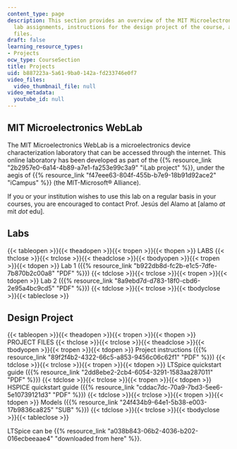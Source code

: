 ```yaml
---
content_type: page
description: This section provides an overview of the MIT Microelectronics Wetlab,
  lab assignments, instructions for the design project of the course, and supporting
  files.
draft: false
learning_resource_types:
- Projects
ocw_type: CourseSection
title: Projects
uid: b887223a-5a61-9ba0-142a-fd233746e0f7
video_files:
  video_thumbnail_file: null
video_metadata:
  youtube_id: null
---
```

## MIT Microelectronics WebLab

The MIT Microelectronics WebLab is a microelectronics device characterization laboratory that can be accessed through the internet. This online laboratory has been developed as part of the {{% resource_link "2b2957e0-6a14-4b89-a7e1-fa253e99c3a9" "iLab project" %}}, under the aegis of {{% resource_link "f47eee63-804f-455b-b7e9-18b91d92ace2" "iCampus" %}} (the MIT-Microsoft® Alliance).

If you or your institution wishes to use this lab on a regular basis in your courses, you are encouraged to contact Prof. Jesús del Alamo at \[alamo *at* mit *dot* edu\].

## Labs

{{< tableopen >}}{{< theadopen >}}{{< tropen >}}{{< thopen >}}
LABS
{{< thclose >}}{{< trclose >}}{{< theadclose >}}{{< tbodyopen >}}{{< tropen >}}{{< tdopen >}}
Lab 1 ({{% resource_link "b922db8d-fc2b-e1c5-7dfe-7b870b2c00a8" "PDF" %}})
{{< tdclose >}}{{< trclose >}}{{< tropen >}}{{< tdopen >}}
Lab 2 ({{% resource_link "8a9ebd7d-d783-18f0-cbd6-2e95a4bc9cd5" "PDF" %}})
{{< tdclose >}}{{< trclose >}}{{< tbodyclose >}}{{< tableclose >}}

## Design Project

{{< tableopen >}}{{< theadopen >}}{{< tropen >}}{{< thopen >}}
PROJECT FILES
{{< thclose >}}{{< trclose >}}{{< theadclose >}}{{< tbodyopen >}}{{< tropen >}}{{< tdopen >}}
Project instructions ({{% resource_link "89f2f4b2-4322-66c5-a853-9456c06c62f1" "PDF" %}})
{{< tdclose >}}{{< trclose >}}{{< tropen >}}{{< tdopen >}}
LTSpice quickstart guide ({{% resource_link "2dd8ebe2-2cb4-6054-3291-1583aa287011" "PDF" %}})
{{< tdclose >}}{{< trclose >}}{{< tropen >}}{{< tdopen >}}
HSPICE quickstart guide ({{% resource_link "cddac7dc-70a9-7bd3-5ee6-5e10739121d3" "PDF" %}})
{{< tdclose >}}{{< trclose >}}{{< tropen >}}{{< tdopen >}}
Models ({{% resource_link "24f434b9-64e1-5b38-e003-17b9836ca825" "SUB" %}})
{{< tdclose >}}{{< trclose >}}{{< tbodyclose >}}{{< tableclose >}}

LTSpice can be {{% resource_link "a038b843-06b2-4036-b202-016ecbeeaae4" "downloaded from here" %}}.